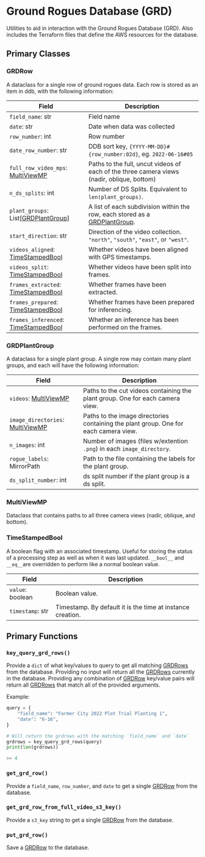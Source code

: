 # Ground Rogues Database (GRD) 
Utilities to aid in interaction with the Ground Rogues Database (GRD). Also includes the Terraform files that define the AWS resources for the database.
## Primary Classes 
### GRDRow
A dataclass for a single row of ground rogues data. Each row is stored as an item in ddb, with the following information:

| Field | Description |
| ----------- | ----------- |
| `field_name`: str | Field name |
| `date`: str | Date when data was collected |
| `row_number`: int | Row number |
| `date_row_number`: str | DDB sort key, `{YYYY-MM-DD}#{row_number:02d}`, eg. `2022-06-16#05`|
| `full_row_video_mps`: [MultiViewMP](#multiviewmp) | Paths to the full, uncut videos of each of the three camera views (nadir, oblique, bottom) |
| `n_ds_splits`: int | Number of DS Splits. Equivalent to `len(plant_groups)`.|
| `plant_groups`: List[[GRDPlantGroup](#grdplantgroup)] | A list of each subdivision within the row, each stored as a [GRDPlantGroup](#grdplantgroup). |
| `start_direction`: str | Direction of the video collection. `"north"`, `"south"`, `"east"`, or `"west"`.|
| `videos_aligned`: [TimeStampedBool](#timestampedbool) | Whether videos have been aligned with GPS timestamps. |
| `videos_split`: [TimeStampedBool](#timestampedbool) | Whether videos have been split into frames. |
| `frames_extracted`: [TimeStampedBool](#timestampedbool) | Whether frames have been extracted. |
| `frames_prepared`: [TimeStampedBool](#timestampedbool) | Whether frames have been prepared for inferencing. |
| `frames_inferenced`: [TimeStampedBool](#timestampedbool) | Whether an inference has been performed on the frames. |

### GRDPlantGroup
A dataclass for a single plant group. A single row may contain many plant groups, and each will have the following information:

| Field | Description |
| ----------- | ----------- |
| `videos`: [MultiViewMP](#multiviewmp) | Paths to the cut videos containing the plant group. One for each camera view. |
| `image_directories`: [MultiViewMP](#multiviewmp) | Paths to the image directories containing the plant group. One for each camera view. |
| `n_images`: int | Number of images (files w/extention `.png`) in each `image_directory`. |
| `rogue_labels`: MirrorPath | Path to the file containing the labels for the plant group. |
| `ds_split_number`: int | ds split number if the plant group is a ds split. |

### MultiViewMP
Dataclass that contains paths to all three camera views (nadir, oblique, and bottom).

### TimeStampedBool
A boolean flag with an associated timestamp. Useful for storing the status of a processing step as well as when it was last updated.
`__bool__` and `__eq__`are overridden to perform like a normal boolean value.

| Field | Description |
| ----------- | ----------- |
| `value`: boolean | Boolean value. |
| `timestamp`: str | Timestamp. By default it is the time at instance creation. |

## Primary Functions
### `key_query_grd_rows()`
Provide a `dict` of what key/values to query to get all matching [GRDRows](#grdrow) from the database. Providing no input will return all the [GRDRows](#grdrow) currently in the database. Providing any combination of [GRDRow](#grdrow) key/value pairs will return all [GRDRows](#grdrow) that match all of the provided arguments.

Example:

```python
query = {
    "field_name": "Farmer City 2022 Plot Trial Planting 1",
    "date": "6-16",
}

# Will return the grdrows with the matching `field_name` and `date`
grdrows = key_query_grd_rows(query)
print(len(grdrows))

>> 4

```

### `get_grd_row()`
Provide a `field_name`, `row_number`, and `date` to get a single [GRDRow](#grdrow) from the database.

### `get_grd_row_from_full_video_s3_key()`
Provide a `s3_key` string to get a single [GRDRow](#grdrow) from the database.

### `put_grd_row()`
Save a [GRDRow](#grdrow) to the database.